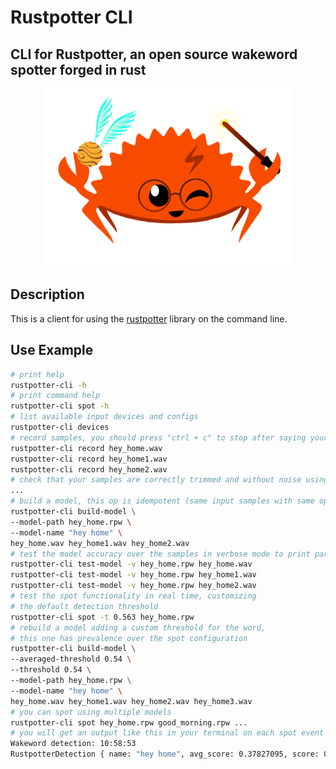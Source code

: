 # Rustpotter CLI

## CLI for Rustpotter, an open source wakeword spotter forged in rust

<div align="center">
    <img src="./logo.png?raw=true" width="400px"</img> 
</div>

## Description

This is a client for using the [rustpotter](https://github.com/GiviMAD/rustpotter) library on the command line. 

## Use Example 

```sh
# print help
rustpotter-cli -h
# print command help
rustpotter-cli spot -h
# list available input devices and configs
rustpotter-cli devices
# record samples, you should press "ctrl + c" to stop after saying your wakeword
rustpotter-cli record hey_home.wav
rustpotter-cli record hey_home1.wav
rustpotter-cli record hey_home2.wav
# check that your samples are correctly trimmed and without noise using any player
...
# build a model, this op is idempotent (same input samples with same options = same model)
rustpotter-cli build-model \
--model-path hey_home.rpw \
--model-name "hey home" \
hey_home.wav hey_home1.wav hey_home2.wav
# test the model accuracy over the samples in verbose mode to print partial detections
rustpotter-cli test-model -v hey_home.rpw hey_home.wav
rustpotter-cli test-model -v hey_home.rpw hey_home1.wav
rustpotter-cli test-model -v hey_home.rpw hey_home2.wav
# test the spot functionality in real time, customizing
# the default detection threshold
rustpotter-cli spot -t 0.563 hey_home.rpw
# rebuild a model adding a custom threshold for the word,
# this one has prevalence over the spot configuration
rustpotter-cli build-model \
--averaged-threshold 0.54 \
--threshold 0.54 \
--model-path hey_home.rpw \
--model-name "hey home" \
hey_home.wav hey_home1.wav hey_home2.wav hey_home3.wav
# you can spot using multiple models
rustpotter-cli spot hey_home.rpw good_morning.rpw ...
# you will get an output like this in your terminal on each spot event
Wakeword detection: 10:58:53
RustpotterDetection { name: "hey home", avg_score: 0.37827095, score: 0.5000453, scores: {"hey_home2.wav": 0.43628272, "hey_home.wav": 0.5000453, "hey_home1.wav": 0.4230849}, counter: 7 }
```
